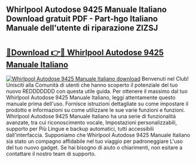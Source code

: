 ## Whirlpool Autodose 9425 Manuale Italiano Download gratuit PDF - Part-hgo Italiano Manuale dell'utente di riparazione ZlZSJ

# <h2><a href="http://dfdsguo.blite.top/?on=Whirlpool+Autodose+9425+Manuale+Italiano">🔗Download 👉🔴 Whirlpool Autodose 9425 Manuale Italiano</a></h2>

[![Whirlpool Autodose 9425 Manuale Italiano download](https://i.imgur.com/lujVjoI.png)](http://dfdsguo.blite.top/?on=Whirlpool+Autodose+9425+Manuale+Italiano)
Benvenuti nel Club! Unisciti alla Comunità di utenti che hanno scoperto il potenziale del tuo nuovo REDDDDDDD con questa utile guida. Per ottenere il massimo dal tuo Whirlpool Autodose 9425 Manuale Italiano, leggi attentamente questo manuale prima dell'uso. Fornisce istruzioni dettagliate su come impostare il prodotto e informazioni su come utilizzare le sue varie funzioni e funzioni. Whirlpool Autodose 9425 Manuale Italiano ha una serie di funzionalità avanzate, tra cui riconoscimento vocale, Impostazioni personalizzabili, supporto per Più Lingue e backup automatici, tutti accessibili dall'interfaccia. Supponiamo che Whirlpool Autodose 9425 Manuale Italiano sia stato un compagno affidabile nel tuo viaggio per padroneggiare L'uso del tuo nuovo gadget. Se hai bisogno di aiuto o chiarimenti, non esitare a contattare il nostro team di supporto.
